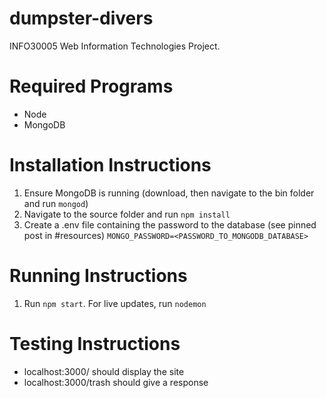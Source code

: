 # dumpster-divers

INFO30005 Web Information Technologies Project.

# Required Programs
- Node
- MongoDB

# Installation Instructions
1. Ensure MongoDB is running (download, then navigate to the bin folder and run `mongod`)
2. Navigate to the source folder and run `npm install`
3. Create a .env file containing the password to the database (see pinned post in #resources)
`MONGO_PASSWORD=<PASSWORD_TO_MONGODB_DATABASE>`

# Running Instructions
1. Run `npm start`. For live updates, run `nodemon` 


# Testing Instructions
- localhost:3000/ should display the site
- localhost:3000/trash should give a response
